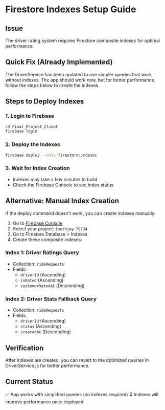 # Firestore Indexes Setup Guide

## Issue
The driver rating system requires Firestore composite indexes for optimal performance.

## Quick Fix (Already Implemented)
The DriverService has been updated to use simpler queries that work without indexes. The app should work now, but for better performance, follow the steps below to create the indexes.

## Steps to Deploy Indexes

### 1. Login to Firebase
```bash
cd Final_Project_Client
firebase login
```

### 2. Deploy the Indexes
```bash
firebase deploy --only firestore:indexes
```

### 3. Wait for Index Creation
- Indexes may take a few minutes to build
- Check the Firebase Console to see index status

## Alternative: Manual Index Creation

If the deploy command doesn't work, you can create indexes manually:

1. Go to [Firebase Console](https://console.firebase.google.com)
2. Select your project: `imethjay-70734`
3. Go to Firestore Database > Indexes
4. Create these composite indexes:

### Index 1: Driver Ratings Query
- Collection: `rideRequests`
- Fields:
  - `driverId` (Ascending)
  - `isRated` (Ascending) 
  - `customerRatedAt` (Descending)

### Index 2: Driver Stats Fallback Query
- Collection: `rideRequests`
- Fields:
  - `driverId` (Ascending)
  - `status` (Ascending)
  - `createdAt` (Descending)

## Verification
After indexes are created, you can revert to the optimized queries in DriverService.js for better performance.

## Current Status
✅ App works with simplified queries (no indexes required)
⏳ Indexes will improve performance once deployed 